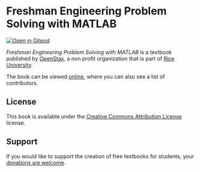 # Freshman Engineering Problem Solving with MATLAB

[![Open in Gitpod](https://gitpod.io/button/open-in-gitpod.svg)](https://gitpod.io/from-referrer/)

_Freshman Engineering Problem Solving with MATLAB_ is a textbook published by [OpenStax](https://openstax.org/), a non profit organization that is part of [Rice University](https://www.rice.edu/).

The book can be viewed [online](https://github.com/cnx-user-books/cnxbook-freshman-engineering-applications-of-matlab/releases/latest), where you can also see a list of contributors.

## License
This book is available under the [Creative Commons Attribution License](./LICENSE) license.

## Support
If you would like to support the creation of free textbooks for students, your [donations are welcome](https://riceconnect.rice.edu/donation/support-openstax-banner).
